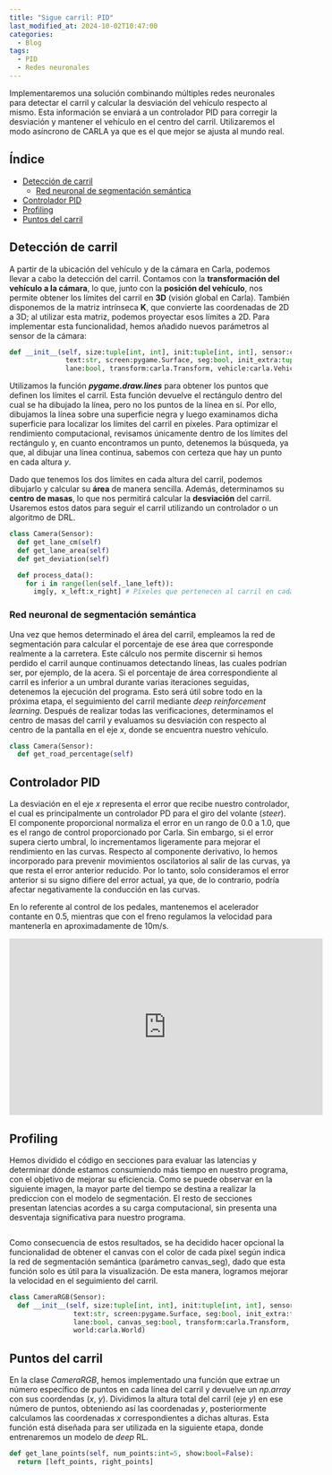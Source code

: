 ```yaml
---
title: "Sigue carril: PID"
last_modified_at: 2024-10-02T10:47:00
categories:
  - Blog
tags:
  - PID
  - Redes neuronales
---
```


Implementaremos una solución combinando múltiples redes neuronales para detectar el carril y calcular la desviación del vehículo respecto al mismo. Esta información se enviará a un controlador PID para corregir la desviación y mantener el vehículo en el centro del carril. Utilizaremos el modo asíncrono de CARLA ya que es el que mejor se ajusta al mundo real.

## Índice
- [Detección de carril](#detección-de-carril)
  - [Red neuronal de segmentación semántica](#red-neuronal-de-segmentación-semántica)
- [Controlador PID](#controlador-pid)
- [Profiling](#profiling)
- [Puntos del carril](#puntos-del-carril)

## Detección de carril

A partir de la ubicación del vehículo y de la cámara en Carla, podemos llevar a cabo la detección del carril. Contamos con la **transformación del vehículo a la cámara**, lo que, junto con la **posición del vehículo**, nos permite obtener los límites del carril en **3D** (visión global en Carla). También disponemos de la matriz intrínseca **K**, que convierte las coordenadas de 2D a 3D; al utilizar esta matriz, podemos proyectar esos límites a 2D. Para implementar esta funcionalidad, hemos añadido nuevos parámetros al sensor de la cámara:
```python
def __init__(self, size:tuple[int, int], init:tuple[int, int], sensor:carla.Sensor,
              text:str, screen:pygame.Surface, seg:bool, init_extra:tuple[int, int], 
              lane:bool, transform:carla.Transform, vehicle:carla.Vehicle, world:carla.World):
```

Utilizamos la función ***pygame.draw.lines*** para obtener los puntos que definen los límites el carril. Esta función devuelve el rectángulo dentro del cual se ha dibujado la línea, pero no los puntos de la línea en sí. Por ello, dibujamos la línea sobre una superficie negra y luego examinamos dicha superficie para localizar los límites del carril en píxeles. Para optimizar el rendimiento computacional, revisamos únicamente dentro de los límites del rectángulo y, en cuanto encontramos un punto, detenemos la búsqueda, ya que, al dibujar una línea continua, sabemos con certeza que hay un punto en cada altura *y*.

Dado que tenemos los dos límites en cada altura del carril, podemos dibujarlo y calcular su **área** de manera sencilla. Además, determinamos su **centro de masas**, lo que nos permitirá calcular la **desviación** del carril. Usaremos estos datos para seguir el carril utilizando un controlador o un algoritmo de DRL.
```python
class Camera(Sensor):      
  def get_lane_cm(self)    
  def get_lane_area(self)
  def get_deviation(self)

  def process_data():
    for i in range(len(self._lane_left)):
      img[y, x_left:x_right] # Píxeles que pertenecen al carril en cada altura (y)
```

### Red neuronal de segmentación semántica

Una vez que hemos determinado el área del carril, empleamos la red de segmentación para calcular el porcentaje de ese área que corresponde realmente a la carretera. Este cálculo nos permite discernir si hemos perdido el carril aunque continuamos detectando líneas, las cuales podrían ser, por ejemplo, de la acera. Si el porcentaje de área correspondiente al carril es inferior a un umbral durante varias iteraciones seguidas, detenemos la ejecución del programa. Esto será útil sobre todo en la próxima etapa, el seguimiento del carril mediante *deep reinforcement learning*. Después de realizar todas las verificaciones, determinamos el centro de masas del carril y evaluamos su desviación con respecto al centro de la pantalla en el eje *x*, donde se encuentra nuestro vehículo.
```python
class Camera(Sensor):      
  def get_road_percentage(self)
```

## Controlador PID

La desviación en el eje *x* representa el error que recibe nuestro controlador, el cual es principalmente un controlador PD para el giro del volante (*steer*). El componente proporcional normaliza el error en un rango de 0.0 a 1.0, que es el rango de control proporcionado por Carla. Sin embargo, si el error supera cierto umbral, lo incrementamos ligeramente para mejorar el rendimiento en las curvas. Respecto al componente derivativo, lo hemos incorporado para prevenir movimientos oscilatorios al salir de las curvas, ya que resta el error anterior reducido. Por lo tanto, solo consideramos el error anterior si su signo difiere del error actual, ya que, de lo contrario, podría afectar negativamente la conducción en las curvas.

En lo referente al control de los pedales, mantenemos el acelerador contante en 0.5, mientras que con el freno regulamos la velocidad para mantenerla en aproximadamente de 10m/s.
<iframe width="560" height="315" src="https://www.youtube.com/embed/kCaoGD_Ywy4?si=pXhUP3VCoc1wYmfB" title="YouTube video player" frameborder="0" allow="accelerometer; autoplay; clipboard-write; encrypted-media; gyroscope; picture-in-picture; web-share" referrerpolicy="strict-origin-when-cross-origin" allowfullscreen></iframe>

## Profiling

Hemos dividido el código en secciones para evaluar las latencias y determinar dónde estamos consumiendo más tiempo en nuestro programa, con el objetivo de mejorar su eficiencia. Como se puede observar en la siguiente imagen, la mayor parte del tiempo se destina a realizar la prediccion con el modelo de segmentación. El resto de secciones presentan latencias acordes a su carga computacional, sin presenta una desventaja significativa para nuestro programa.
<figure class="align-center" style="max-width: 100%">
  <img src="{{ site.url }}{{ site.baseurl }}/images/follow_lane_pid/profiling.png" alt="">
</figure>

Como consecuencia de estos resultados, se ha decidido hacer opcional la funcionalidad de obtener el canvas con el color de cada píxel según indica la red de segmentación semántica (parámetro canvas_seg), dado que esta función solo es útil para la visualización. De esta manera, logramos mejorar la velocidad en el seguimiento del carril.
```python
class CameraRGB(Sensor):      
  def __init__(self, size:tuple[int, int], init:tuple[int, int], sensor:carla.Sensor,
                text:str, screen:pygame.Surface, seg:bool, init_extra:tuple[int, int], 
                lane:bool, canvas_seg:bool, transform:carla.Transform, vehicle:carla.Vehicle,
                world:carla.World)
```

## Puntos del carril

En la clase *CameraRGB*, hemos implementado una función que extrae un número específico de puntos en cada línea del carril y devuelve un *np.array* con sus coordendas (*x*, *y*). Dividimos la altura total del carril (eje *y*) en ese número de puntos, obteniendo así las coordenadas *y*, posteriormente calculamos las coordenadas *x* correspondientes a dichas alturas. Esta función está diseñada para ser utilizada en la siguiente etapa, donde entrenaremos un modelo de *deep* RL.
```python
def get_lane_points(self, num_points:int=5, show:bool=False):
  return [left_points, right_points]
```
<figure class="align-center" style="max-width: 100%">
  <img src="{{ site.url }}{{ site.baseurl }}/images/follow_lane_pid/points_lane.png" alt="">
</figure>